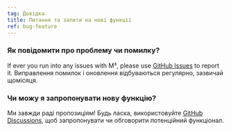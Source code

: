 ```yaml
---
tag: Довідка
title: Питання та запити на нові функції
ref: bug-feature
---
```


### Як повідомити про проблему чи помилку?

If ever you run into any issues with M³, please use [GitHub Issues]({{site.github}}/issues) to report it. Виправлення помилок і оновлення відбуваються регулярно, зазвичай щомісяця.

### Чи можу я запропонувати нову функцію?

Ми завжди раді пропозиціям! Будь ласка, використовуйте [GitHub Discussions]({{site.github}}/discussions), щоб запропонувати чи обговорити потенційний функціонал.
